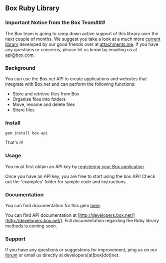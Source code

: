 Box Ruby Library
----------------
### Important Notice from the Box Team###
The Box team is going to ramp down active support of this library over the next couple of months.  We suggest you take a look at a much more [current library](https://github.com/attachmentsme/ruby-box) developed by our good friends over at [attachments.me](https://attachments.me/). If you have any questions or concerns, please let us know by emailing us at api@box.com.  

### Background ###

You can use the Box.net API to create applications and websites that integrate with Box.net and can perform the following functions:

* Store and retrieve files from Box
* Organize files into folders
* Move, rename and delete files
* Share files

### Install ###

    gem install box-api

That's it!

### Usage ###

You must first obtain an API key by [registering your Box application](http://www.box.net/developers/services).

Once you have an API key, you are free to start using the box API! Check out the 'examples' folder for sample code and instructions.

### Documentation ###

You can find documentation for this gem [here](http://rubydoc.info/gems/box-api/frames).

You can find API documentation at [http://developers.box.net/](http://developers.box.net/). Full documentation regarding the Ruby library methods is coming soon.

### Support ###

If you have any questions or suggestions for improvement, ping us on our [forum](http://forum.developers.box.net/box_developers) or email us directly at developers[at]box[dot]net.
